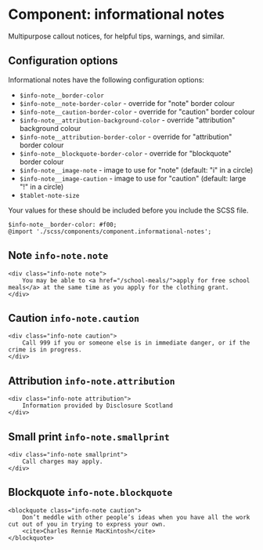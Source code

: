 # Component: informational notes

Multipurpose callout notices, for helpful tips, warnings, and similar.

## Configuration options

Informational notes have the following configuration options:

* `$info-note__border-color`
* `$info-note__note-border-color` - override for "note" border colour
* `$info-note__caution-border-color` - override for "caution" border colour
* `$info-note__attribution-background-color` - override "attribution" background colour
* `$info-note__attribution-border-color` - override for "attribution" border colour
* `$info-note__blockquote-border-color` - override for "blockquote" border colour
* `$info-note__image-note` - image to use for "note" (default: "i" in a circle)
* `$info-note__image-caution` - image to use for "caution" (default: large "!" in a circle)
* `$tablet-note-size`

Your values for these should be included before you include the SCSS file.

    $info-note__border-color: #f00;
    @import './scss/components/component.informational-notes';

## Note `info-note.note`

    <div class="info-note note">
        You may be able to <a href="/school-meals/">apply for free school meals</a> at the same time as you apply for the clothing grant.
    </div>

## Caution `info-note.caution`

    <div class="info-note caution">
        Call 999 if you or someone else is in immediate danger, or if the crime is in progress.
    </div>

## Attribution `info-note.attribution`

    <div class="info-note attribution">
        Information provided by Disclosure Scotland
    </div>

## Small print `info-note.smallprint`

    <div class="info-note smallprint">
        Call charges may apply.
    </div>

## Blockquote `info-note.blockquote`

    <blockquote class="info-note caution">
        Don’t meddle with other people’s ideas when you have all the work cut out of you in trying to express your own.
        <cite>Charles Rennie MacKintosh</cite>
    </blockquote>
